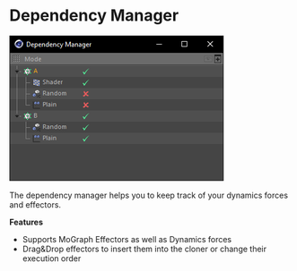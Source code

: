 # Dependency Manager

![](depmanager.png)

The dependency manager helps you to keep track of your dynamics forces
and effectors.

__Features__

- Supports MoGraph Effectors as well as Dynamics forces
- Drag&Drop effectors to insert them into the cloner or change their execution order
